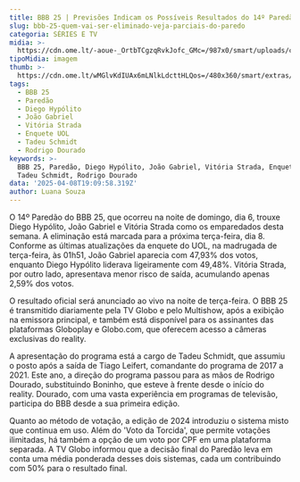 ```yaml
---
title: BBB 25 | Previsões Indicam os Possíveis Resultados do 14º Paredão
slug: bbb-25-quem-vai-ser-eliminado-veja-parciais-do-paredo
categoria: SÉRIES E TV
midia: >-
  https://cdn.ome.lt/-aoue-_OrtbTCgzqRvkJofc_GMc=/987x0/smart/uploads/conteudo/fotos/bbb25-diego-joao-gabriel-vitoria-14-paredao.jpg
tipoMidia: imagem
thumb: >-
  https://cdn.ome.lt/wMGlvKdIUAx6mLNlkLdcttHLQos=/480x360/smart/extras/conteudos/bbb25-vitoria-strada-14-paredao-peq.jpg
tags:
  - BBB 25
  - Paredão
  - Diego Hypólito
  - João Gabriel
  - Vitória Strada
  - Enquete UOL
  - Tadeu Schmidt
  - Rodrigo Dourado
keywords: >-
  BBB 25, Paredão, Diego Hypólito, João Gabriel, Vitória Strada, Enquete UOL,
  Tadeu Schmidt, Rodrigo Dourado
data: '2025-04-08T19:09:58.319Z'
author: Luana Souza
---
```


O 14º Paredão do BBB 25, que ocorreu na noite de domingo, dia 6, trouxe Diego Hypólito, João Gabriel e Vitória Strada como os emparedados desta semana. A eliminação está marcada para a próxima terça-feira, dia 8. Conforme as últimas atualizações da enquete do UOL, na madrugada de terça-feira, às 01h51, João Gabriel aparecia com 47,93% dos votos, enquanto Diego Hypólito liderava ligeiramente com 49,48%. Vitória Strada, por outro lado, apresentava menor risco de saída, acumulando apenas 2,59% dos votos.

O resultado oficial será anunciado ao vivo na noite de terça-feira. O BBB 25 é transmitido diariamente pela TV Globo e pelo Multishow, após a exibição na emissora principal, e também está disponível para os assinantes das plataformas Globoplay e Globo.com, que oferecem acesso a câmeras exclusivas do reality.

A apresentação do programa está a cargo de Tadeu Schmidt, que assumiu o posto após a saída de Tiago Leifert, comandante do programa de 2017 a 2021. Este ano, a direção do programa passou para as mãos de Rodrigo Dourado, substituindo Boninho, que esteve à frente desde o início do reality. Dourado, com uma vasta experiência em programas de televisão, participa do BBB desde a sua primeira edição.

Quanto ao método de votação, a edição de 2024 introduziu o sistema misto que continua em uso. Além do 'Voto da Torcida', que permite votações ilimitadas, há também a opção de um voto por CPF em uma plataforma separada. A TV Globo informou que a decisão final do Paredão leva em conta uma média ponderada desses dois sistemas, cada um contribuindo com 50% para o resultado final.
